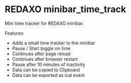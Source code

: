 # REDAXO minibar_time_track 

Mini time tracker for REDAXO minibar. 

Features: 

- Adds a small time tracker to the minibar
- Pause / Start toggle on time
- Continues after page reload
- Continues after browser restart
- Pause after 10 minutes of inactivity
- Data can be copied to Clipboard
- Data can be exported as ical event
